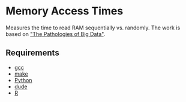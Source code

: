 # Memory Access Times

Measures the time to read RAM sequentially vs. randomly. The work is
based on
["The Pathologies of Big Data"](http://queue.acm.org/detail.cfm?id=1563874).

## Requirements

- [gcc](http://gcc.gnu.org/)
- [make](http://www.gnu.org/software/make/)
- [Python](http://www.python.org/)
- [dude](https://bitbucket.org/db7/dude/)
- [R](http://www.r-project.org/)

